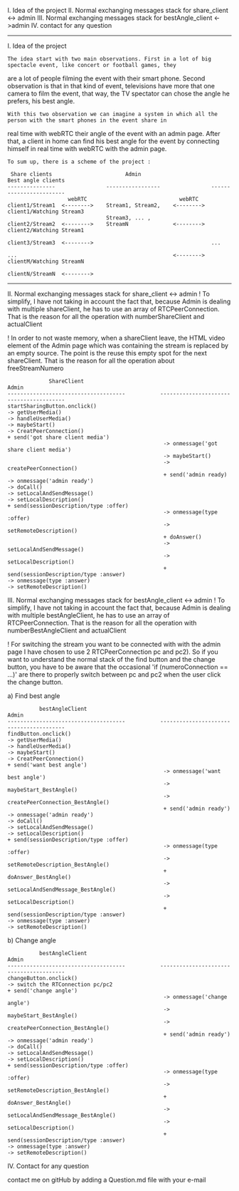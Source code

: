 
I. Idea of the project
II. Normal exchanging messages stack for share_client <-> admin
III. Normal exchanging messages stack for bestAngle_client <->admin
IV. contact for any question
____________________________________________________________________________________________________________________________

I. Idea of the project

	The idea start with two main observations. First in a lot of big spectacle event, like concert or football games, they
are a lot of people filming the event with their smart phone. Second observation is that in that kind of event, televisions 
have more that one camera to film the event, that way, the TV spectator can chose the angle he prefers, his best angle.
	
	With this two observation we can imagine a system in which all the person with the smart phones in the event share in 
real time with webRTC their angle of the event with an admin page. After that, a client in home can find his best angle for
the event by connecting himself in real time with webRTC with the admin page.
	
	To sum up, there is a scheme of the project :
	
	 Share clients                       Admin                         Best angle clients
	---------------                -----------------                ------------------------      
	                   webRTC                             webRTC
	client1/Stream1  <-------->    Stream1, Stream2,    <-------->  client1/Watching Stream3
								   Stream3, ... ,
	client2/Stream2  <-------->    StreamN              <-------->  client2/Watching Stream1

	client3/Stream3  <-------->                                     ...
	
	...                                                 <-------->  clientM/Watching StreamN
	
	clientN/StreamN  <-------->
	
____________________________________________________________________________________________________________________________

II. Normal exchanging messages stack for share_client <-> admin
! To simplify, I have not taking in account the fact that, because Admin is dealing with multiple shareClient, he has to use
  an array of RTCPeerConnection. That is the reason for all the operation with numberShareClient and actualClient
  
! In order to not waste memory, when a shareClient leave, the HTML video element of the Admin page which was containing the
  stream is replaced by an empty source. The point is the reuse this empty spot for the next shareClient. That is the reason
  for all the operation about freeStreamNumero

	             ShareClient                                           Admin
	-------------------------------------           ----------------------------------------
	startSharingButton.onclick()
	-> getUserMedia()
	-> handleUserMedia()
	-> maybeStart()
	-> CreatPeerConnection()
	+ send('got share client media')
	                                                 -> onmessage('got share client media')
													 -> maybeStart()
													 -> createPeerConnection()
													 + send('admin ready)
	-> onmessage('admin ready')
	-> doCall()
	-> setLocalAndSendMessage()
	-> setLocalDescription()
	+ send(sessionDescription/type :offer)          
													 -> onmessage(type :offer)
													 -> setRemoteDescription()
													 + doAnswer()
													 -> setLocalAndSendMessage()
													 -> setLocalDescription()
													 + send(sessionDescription/type :answer)
	-> onmessage(type :answer)
	-> setRemoteDescription()
	

III. Normal exchanging messages stack for bestAngle_client <-> admin
! To simplify, I have not taking in account the fact that, because Admin is dealing with multiple bestAngleClient, he has
  to use an array of RTCPeerConnection. That is the reason for all the operation with numberBestAngleClient and actualClient
  
! For switching the stream you want to be connected with with the admin page I have chosen to use 2 RTCPeerConnection
  pc and pc2). So if you want to understand the normal stack of the find button and the change button, you have to be
  aware that the occasional 'if (numeroConnection == ...)' are there to properly switch between pc and pc2 when the user
  click the change button.

a) Find best angle

	          bestAngleClient                                         Admin
	-------------------------------------           ----------------------------------------
	findButton.onclick()
	-> getUserMedia()
	-> handleUserMedia()
	-> maybeStart()
	-> CreatPeerConnection()
	+ send('want best angle')
	                                                 -> onmessage('want best angle')
													 -> maybeStart_BestAngle()
													 -> createPeerConnection_BestAngle()
													 + send('admin ready')
	-> onmessage('admin ready')
	-> doCall()
	-> setLocalAndSendMessage()
	-> setLocalDescription()
	+ send(sessionDescription/type :offer)          
													 -> onmessage(type :offer)
													 -> setRemoteDescription_BestAngle()
													 + doAnswer_BestAngle()
													 -> setLocalAndSendMessage_BestAngle()
													 -> setLocalDescription()
													 + send(sessionDescription/type :answer)
	-> onmessage(type :answer)
	-> setRemoteDescription()

b) Change angle

	          bestAngleClient                                         Admin
	-------------------------------------           ----------------------------------------
	changeButton.onclick()
	-> switch the RTConnection pc/pc2
	+ send('change angle')
	                                                 -> onmessage('change angle')
													 -> maybeStart_BestAngle()
													 -> createPeerConnection_BestAngle()
													 + send('admin ready')
	-> onmessage('admin ready')
	-> doCall()
	-> setLocalAndSendMessage()
	-> setLocalDescription()
	+ send(sessionDescription/type :offer)          
													 -> onmessage(type :offer)
													 -> setRemoteDescription_BestAngle()
													 + doAnswer_BestAngle()
													 -> setLocalAndSendMessage_BestAngle()
													 -> setLocalDescription()
													 + send(sessionDescription/type :answer)
	-> onmessage(type :answer)
	-> setRemoteDescription()

IV. Contact for any question

contact me on gitHub by adding a Question.md file with your e-mail